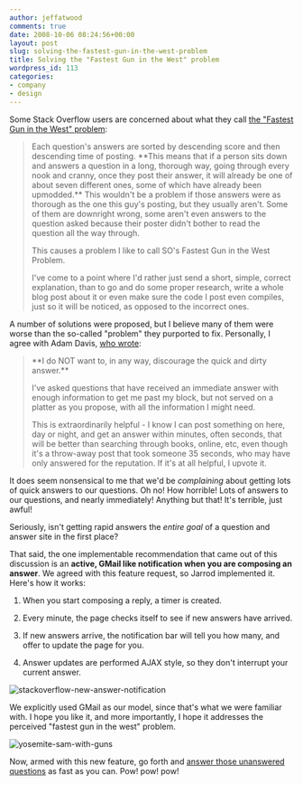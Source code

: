 ```yaml
---
author: jeffatwood
comments: true
date: 2008-10-06 08:24:56+00:00
layout: post
slug: solving-the-fastest-gun-in-the-west-problem
title: Solving the "Fastest Gun in the West" problem
wordpress_id: 113
categories:
- company
- design
---
```



Some Stack Overflow users are concerned about what they call [the "Fastest Gun in the West" problem](http://stackoverflow.uservoice.com/pages/general/suggestions/24695):





<blockquote>
Each question's answers are sorted by descending score and then descending time of posting. **This means that if a person sits down and answers a question in a long, thorough way, going through every nook and cranny, once they post their answer, it will already be one of about seven different ones, some of which have already been upmodded.** This wouldn't be a problem if those answers were as thorough as the one this guy's posting, but they usually aren't. Some of them are downright wrong, some aren't even answers to the question asked because their poster didn't bother to read the question all the way through.

> 
> 
This causes a problem I like to call SO's Fastest Gun in the West Problem.

> 
> 
I've come to a point where I'd rather just send a short, simple, correct explanation, than to go and do some proper research, write a whole blog post about it or even make sure the code I post even compiles, just so it will be noticed, as opposed to the incorrect ones.
</blockquote>





A number of solutions were proposed, but I believe many of them were worse than the so-called "problem" they purported to fix. Personally, I agree with Adam Davis, [who wrote](http://stackoverflow.com/questions/56103/fastest-gun-in-the-west-problem#56557):





<blockquote>
**I do NOT want to, in any way, discourage the quick and dirty answer.**

> 
> 
I've asked questions that have received an immediate answer with enough information to get me past my block, but not served on a platter as you propose, with all the information I might need.

> 
> 
This is extraordinarily helpful - I know I can post something on here, day or night, and get an answer within minutes, often seconds, that will be better than searching through books, online, etc, even though it's a throw-away post that took someone 35 seconds, who may have only answered for the reputation. If it's at all helpful, I upvote it.
</blockquote>





It does seem nonsensical to me that we'd be _complaining_ about getting lots of quick answers to our questions. Oh no! How horrible! Lots of answers to our questions, and nearly immediately! Anything but that! It's terrible, just awful!



Seriously, isn't getting rapid answers the _entire goal_ of a question and answer site in the first place?



That said, the one implementable recommendation that came out of this discussion is an **active, GMail like notification when you are composing an answer**. We agreed with this feature request, so Jarrod implemented it. Here's how it works:







  1. When you start composing a reply, a timer is created.

  2. Every minute, the page checks itself to see if new answers have arrived.

  3. If new answers arrive, the notification bar will tell you how many, and offer to update the page for you.

  4. Answer updates are performed AJAX style, so they don't interrupt your current answer.




![stackoverflow-new-answer-notification](http://blog.stackoverflow.com/wp-content/uploads/stackoverflow-new-answer-notification.png)



We explicitly used GMail as our model, since that's what we were familiar with. I hope you like it, and more importantly, I hope it addresses the perceived "fastest gun in the west" problem.



![yosemite-sam-with-guns](http://blog.stackoverflow.com/wp-content/uploads/yosemite-sam-with-guns.png)



Now, armed with this new feature, go forth and [answer those unanswered questions](http://stackoverflow.com/unanswered) as fast as you can. Pow! pow! pow!


